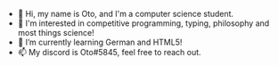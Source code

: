 - 👋 Hi, my name is Oto, and I'm a computer science student.
- 👀 I'm interested in competitive programming, typing, philosophy and most things science!
- 🌱 I’m currently learning German and HTML5!
- 📫 My discord is Oto#5845, feel free to reach out.

<!---
Oto-CS/Oto-CS is a ✨ special ✨ repository because its `README.md` (this file) appears on your GitHub profile.
You can click the Preview link to take a look at your changes.
--->
